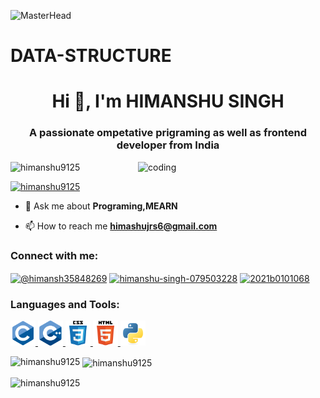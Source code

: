 ![MasterHead](https://msatechnosoft.in/blog/wp-content/uploads/2018/09/Data-Structure-tutorial-MSA-Technosoft.jpg)
# DATA-STRUCTURE
<h1 align="center">Hi 👋, I'm HIMANSHU SINGH</h1>
<h3 align="center">A passionate ompetative prigraming as well as frontend developer from India</h3>
<img align="right" alt="coding"width="300" src="https://remakelearning.org/wp-content/uploads/2020/01/122.gif">


<p align="left"> <img src="https://komarev.com/ghpvc/?username=himanshu9125&label=Profile%20views&color=0e75b6&style=flat" alt="himanshu9125" /> </p>

<p align="left"> <a href="https://github.com/ryo-ma/github-profile-trophy"><img src="https://github-profile-trophy.vercel.app/?username=himanshu9125" alt="himanshu9125" /></a> </p>

- 💬 Ask me about **Programing,MEARN**

- 📫 How to reach me **himashujrs6@gmail.com**

<h3 align="left">Connect with me:</h3>
<p align="left">
<a href="https://twitter.com/@himansh35848269" target="blank"><img align="center" src="https://raw.githubusercontent.com/rahuldkjain/github-profile-readme-generator/master/src/images/icons/Social/twitter.svg" alt="@himansh35848269" height="30" width="40" /></a>
<a href="https://linkedin.com/in/himanshu-singh-079503228" target="blank"><img align="center" src="https://raw.githubusercontent.com/rahuldkjain/github-profile-readme-generator/master/src/images/icons/Social/linked-in-alt.svg" alt="himanshu-singh-079503228" height="30" width="40" /></a>
<a href="https://www.hackerrank.com/2021b0101068" target="blank"><img align="center" src="https://raw.githubusercontent.com/rahuldkjain/github-profile-readme-generator/master/src/images/icons/Social/hackerrank.svg" alt="2021b0101068" height="30" width="40" /></a>
</p>

<h3 align="left">Languages and Tools:</h3>
<p align="left"> <a href="https://www.cprogramming.com/" target="_blank" rel="noreferrer"> <img src="https://raw.githubusercontent.com/devicons/devicon/master/icons/c/c-original.svg" alt="c" width="40" height="40"/> </a> <a href="https://www.w3schools.com/cpp/" target="_blank" rel="noreferrer"> <img src="https://raw.githubusercontent.com/devicons/devicon/master/icons/cplusplus/cplusplus-original.svg" alt="cplusplus" width="40" height="40"/> </a> <a href="https://www.w3schools.com/css/" target="_blank" rel="noreferrer"> <img src="https://raw.githubusercontent.com/devicons/devicon/master/icons/css3/css3-original-wordmark.svg" alt="css3" width="40" height="40"/> </a> <a href="https://www.w3.org/html/" target="_blank" rel="noreferrer"> <img src="https://raw.githubusercontent.com/devicons/devicon/master/icons/html5/html5-original-wordmark.svg" alt="html5" width="40" height="40"/> </a> <a href="https://www.python.org" target="_blank" rel="noreferrer"> <img src="https://raw.githubusercontent.com/devicons/devicon/master/icons/python/python-original.svg" alt="python" width="40" height="40"/> </a> </p>

<p><img align="left" src="https://github-readme-stats.vercel.app/api/top-langs?username=himanshu9125&show_icons=true&locale=en&layout=compact" alt="himanshu9125" /></p>

<p>&nbsp;<img align="center" src="https://github-readme-stats.vercel.app/api?username=himanshu9125&show_icons=true&locale=en" alt="himanshu9125" /></p>

<p><img align="center" src="https://github-readme-streak-stats.herokuapp.com/?user=himanshu9125&" alt="himanshu9125" /></p>
